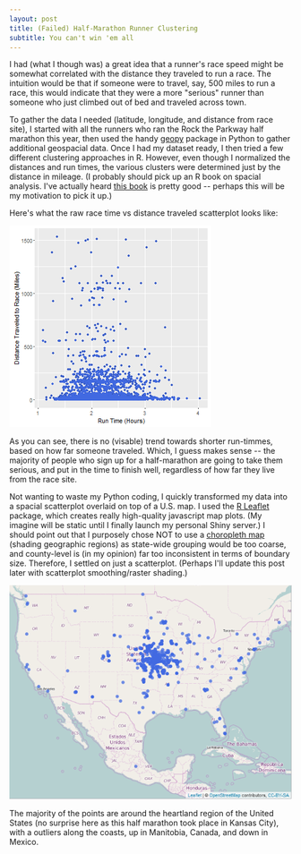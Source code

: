 ```yaml
---
layout: post
title: (Failed) Half-Marathon Runner Clustering
subtitle: You can't win 'em all
---
```


I had (what I though was) a great idea that a runner's race speed might be somewhat correlated with the distance they traveled to run a race. The intuition would be that if someone were to travel, say, 500 miles to run a race, this would indicate that they were a more "serious" runner than someone who just climbed out of bed and traveled across town.

To gather the data I needed (latitude, longitude, and distance from race site), I started with all the runners who ran the Rock the Parkway half marathon this year, then used the handy [geopy](https://pypi.python.org/pypi/geopy) package in Python to gather additional geospacial data. Once I had my dataset ready, I then tried a few different clustering approaches in R. However, even though I normalized the distances and run times, the various clusters were determined just by the distance in mileage. (I probably should pick up an R book on spacial analysis. I've actually heard [this book](https://www.amazon.com/gp/product/1446272958) is pretty good -- perhaps this will be my motivation to pick it up.)

Here's what the raw race time vs distance traveled scatterplot looks like:

![Vanilla Scatterplot](https://raw.githubusercontent.com/johnsug/johnsug.github.io/master/_posts/race_failed_clusters/scatterplot.png)

As you can see, there is no (visable) trend towards shorter run-timmes, based on how far someone traveled. Which, I guess makes sense -- the majority of people who sign up for a half-marathon are going to take them serious, and put in the time to finish well, regardless of how far they live from the race site.

Not wanting to waste my Python coding, I quickly transformed my data into a spacial scatterplot overlaid on top of a U.S. map. I used the [R Leaflet](https://rstudio.github.io/leaflet/) package, which creates really high-quality javascript map plots. (My imagine will be static until I finally launch my personal Shiny server.) I should point out that I purposely chose NOT to use a [choropleth map](https://en.wikipedia.org/wiki/Choropleth_map) (shading geographic regions) as state-wide grouping would be too coarse, and county-level is (in my opinion) far too inconsistent in terms of boundary size. Therefore, I settled on just a scatterplot. (Perhaps I'll update this post later with scatterplot smoothing/raster shading.)

![Spacial Map](https://raw.githubusercontent.com/johnsug/johnsug.github.io/master/_posts/race_failed_clusters/leaflet_plot.png)

The majority of the points are around the heartland region of the United States (no surprise here as this half marathon took place in Kansas City), with a outliers along the coasts, up in Manitobia, Canada, and down in Mexico.
